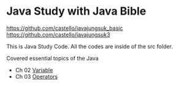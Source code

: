 # Java Study with Java Bible
https://github.com/castello/javajungsuk_basic
https://github.com/castello/javajungsuk3

This is Java Study Code.
All the codes are inside of the src folder.

Covered essential topics of the Java

- Ch 02 [Variable](https://github.com/g471000/java-study-treeeyes/tree/master/src/ch02)
- Ch 03 [Operators](https://github.com/g471000/java-study-treeeyes/tree/master/src/ch03)
